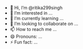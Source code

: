- 👋 Hi, I’m @ritika299singh
- 👀 I’m interested in ...
- 🌱 I’m currently learning ...
- 💞️ I’m looking to collaborate on ...
- 📫 How to reach me ...
- 😄 Pronouns: ...
- ⚡ Fun fact: ...

<!---
ritika299singh/ritika299singh is a ✨ special ✨ repository because its `README.md` (this file) appears on your GitHub profile.
You can click the Preview link to take a look at your changes.
--->
